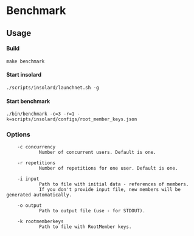 Benchmark
===============

Usage
----------
#### Build

    make benchmark
   
#### Start insolard

    ./scripts/insolard/launchnet.sh -g
   
#### Start benchmark

    ./bin/benchmark -c=3 -r=1 -k=scripts/insolard/configs/root_member_keys.json

### Options

        -c concurrency
                Number of concurrent users. Default is one. 

        -r repetitions
                Number of repetitions for one user. Default is one.

        -i input
                Path to file with initial data - references of members.
                If you don't provide input file, new members will be generated automatically.

        -o output
                Path to output file (use - for STDOUT).

        -k rootmemberkeys
                Path to file with RootMember keys.
